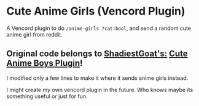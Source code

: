 # Cute Anime Girls (Vencord Plugin)

A Vencord plugin to do `/anime-girls ?cat:bool`, and send a random cute anime girl from reddit.

## Original code belongs to [ShadiestGoat's:](https://github.com/ShadiestGoat "truly the goat") [Cute Anime Boys Plugin](https://github.com/ShadiestGoat/vencord-cuteanimeboys 'its so joever')!
I modified only a few lines to make it where it sends anime girls instead.

I might create my own vencord plugin in the future. Who knows maybe its something useful or just for fun.

